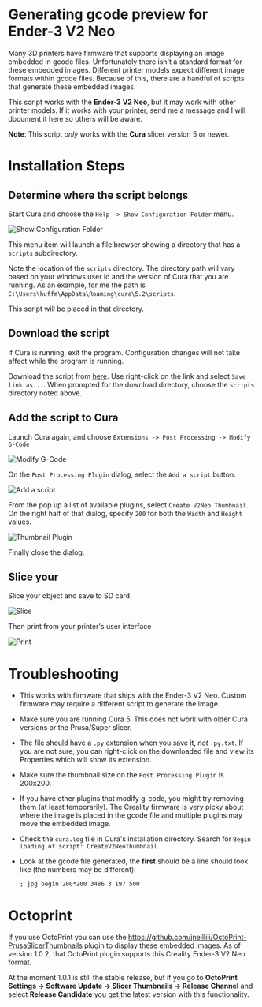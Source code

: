 # Generating gcode preview for Ender-3 V2 Neo

Many 3D printers have firmware that supports displaying an image embedded in gcode files. Unfortunately there isn't a standard format for these embedded images. Different printer models expect different image formats within gcode files. Because of this, there are a handful of scripts that generate these embedded images.

This script works with the **Ender-3 V2 Neo**, but it may work with other printer models. If it works with your printer, send me a message and I will document it here so others will be aware.

**Note**: This script _only_ works with the **Cura** slicer version 5 or newer.

# Installation Steps

## Determine where the script belongs

Start Cura and choose the `Help -> Show Configuration Folder` menu.

![Show Configuration Folder](doc/ShowConfig.png)

This menu item will launch a file browser showing a directory that has a `scripts` subdirectory.

Note the location of the `scripts` directory. The directory path will vary based on your windows user id and the version of Cura that you are running. As an example, for me the path is `C:\Users\huffm\AppData\Roaming\cura\5.2\scripts`.

This script will be placed in that directory.

## Download the script

If Cura is running, exit the program. Configuration changes will not take affect while the program is running.

Download the script from [here](https://raw.githubusercontent.com/KenHuffman/UltimakerCuraScripts/main/scripts/CreateV2NeoThumbnail.py). Use right-click on the link and select `Save link as...`. When prompted for the download directory, choose the `scripts` directory noted above.

## Add the script to Cura

Launch Cura again, and choose `Extensions -> Post Processing -> Modify G-Code`

![Modify G-Code](doc/ModifyGCode.png)

On the `Post Processing Plugin` dialog, select the `Add a script` button.

![Add a script](doc/AddAScript.png)

From the pop up a list of available plugins, select `Create V2Neo Thumbnail`. On the right half of that dialog, specify `200` for both the `Width` and `Height` values.

![Thumbnail Plugin](doc/ThumbnailParam.png)

Finally close the dialog.

## Slice your

Slice your object and save to SD card.

![Slice](doc/ThingIso.png)

Then print from your printer's user interface

![Print](doc/NeoDisplay.jpg)

# Troubleshooting

- This works with firmware that ships with the Ender-3 V2 Neo. Custom firmware may require a different script to generate the image.
- Make sure you are running Cura 5. This does not work with older Cura versions or the Prusa/Super slicer.
- The file should have a `.py` extension when you save it, _not_ `.py.txt`. If you are not sure, you can right-click on the downloaded file and view its Properties which will show its extension.
- Make sure the thumbnail size on the `Post Processing Plugin` is 200x200.
- If you have other plugins that modify g-code, you might try removing them (at least temporarily). The Creality firmware is very picky about where the image is placed in the gcode file and multiple plugins may move the embedded image.
- Check the `cura.log` file in Cura's installation directory. Search for `Begin loading of script: CreateV2NeoThumbnail`
- Look at the gcode file generated, the **first** should be a line should look like (the numbers may be different):

  `; jpg begin 200*200 3486 3 197 500`

# Octoprint

If you use OctoPrint you can use the https://github.com/jneilliii/OctoPrint-PrusaSlicerThumbnails plugin to display these embedded images. As of version 1.0.2, that OctoPrint plugin supports this Creality Ender-3 V2 Neo format.

At the moment 1.0.1 is still the stable release, but if you go to **OctoPrint Settings -> Software Update -> Slicer Thumbnails -> Release Channel** and select **Release Candidate** you get the latest version with this functionality.
